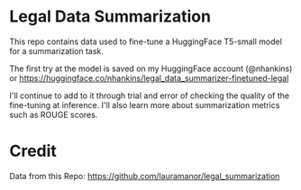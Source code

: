 # Legal Data Summarization

This repo contains data used to fine-tune a HuggingFace T5-small model for a summarization task.

The first try at the model is saved on my HuggingFace account (@nhankins) or https://huggingface.co/nhankins/legal_data_summarizer-finetuned-legal

I'll continue to add to it through trial and error of checking the quality of the fine-tuning at inference. I'll also learn more about summarization metrics such as ROUGE scores.

# Credit

Data from this Repo: https://github.com/lauramanor/legal_summarization